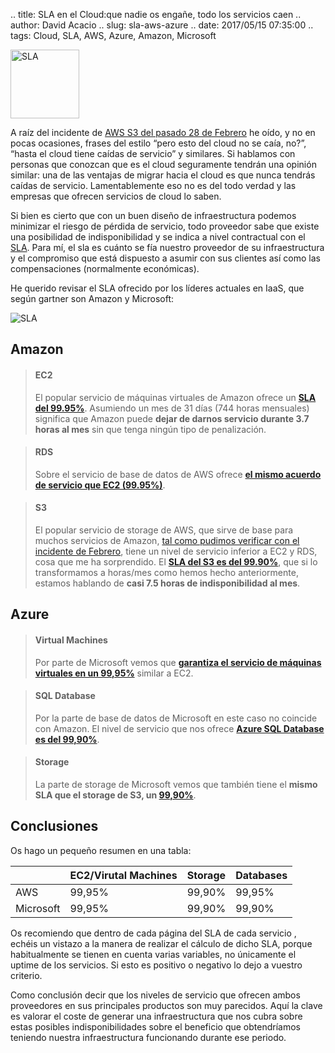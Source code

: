 .. title: SLA en el Cloud:que nadie os engañe, todo los servicios caen
.. author: David Acacio
.. slug: sla-aws-azure
.. date: 2017/05/15 07:35:00
.. tags: Cloud, SLA, AWS, Azure, Amazon, Microsoft

<img src='https://cloud.githubusercontent.com/assets/2761032/25993765/743e78a4-370b-11e7-9d3d-e8321c7d49c9.jpg' alt='SLA' class='align-left' height='110' width='110'/>

A raíz del incidente de [AWS S3 del pasado 28 de Febrero](https://aws.amazon.com/es/message/41926/)  he oído, y no en pocas ocasiones, frases del estilo “pero esto del cloud no se caía, no?”, “hasta el cloud tiene caídas de servicio” y similares. 
Si hablamos con personas que conozcan que es el cloud seguramente tendrán una opinión similar: una de las ventajas de migrar hacia el cloud es que nunca tendrás caídas de servicio. Lamentablemente eso no es del todo verdad y las empresas que ofrecen servicios de cloud lo saben.

<!-- TEASER_END -->

Si bien es cierto que con un buen diseño de infraestructura podemos minimizar el riesgo de pérdida de servicio, todo proveedor sabe que existe una posibilidad de indisponibilidad y se indica a nivel contractual con el [SLA](https://en.wikipedia.org/wiki/Service-level_agreement). Para mí, el sla es cuánto se fía nuestro proveedor de su infraestructura y el compromiso que está dispuesto a asumir con sus clientes así como las compensaciones (normalmente económicas).

He querido revisar el SLA ofrecido por los líderes actuales en IaaS, que según gartner son Amazon y Microsoft:

<img src='https://cloud.githubusercontent.com/assets/2761032/25993764/743c5f88-370b-11e7-9959-272f9beae788.png' alt='SLA' class='align-center'>

## Amazon

>#### EC2
>
>El popular servicio de máquinas virtuales de Amazon ofrece un **[SLA del 99.95%](https://aws.amazon.com/es/ec2/sla/)**. Asumiendo un mes de 31 días (744 horas mensuales) significa que Amazon puede **dejar de darnos servicio durante 3.7 horas al mes** sin que tenga ningún tipo de penalización.

>#### RDS
>
>Sobre el servicio de base de datos de AWS ofrece **[el mismo acuerdo de servicio que EC2 (99.95%)](https://aws.amazon.com/es/rds/sla/)**. 

>#### S3
>
>El popular servicio de storage de AWS, que sirve de base para muchos servicios de Amazon, [tal como pudimos verificar con el incidente de Febrero](https://aws.amazon.com/es/message/41926/), tiene un nivel de servicio inferior a EC2 y RDS, cosa que me ha sorprendido. El **[SLA del S3 es del 99.90%](https://aws.amazon.com/es/s3/sla/)**, que si lo transformamos a horas/mes como hemos hecho anteriormente,  estamos hablando de **casi 7.5 horas de indisponibilidad al mes**. 

## Azure 

>#### Virtual Machines
>
>Por parte de Microsoft vemos que **[garantiza el servicio de máquinas virtuales en un 99,95%](https://azure.microsoft.com/en-us/support/legal/sla/virtual-machines/v1_0/)** similar a EC2.

>#### SQL Database
>
>Por la parte de base de datos de Microsoft en este caso no coincide con Amazon. El nivel de servicio que nos ofrece **[Azure SQL Database es del 99,90%](https://azure.microsoft.com/en-us/support/legal/sla/sql-database/v1_0/)**.

>#### Storage
>
>La parte de storage de Microsoft vemos que también tiene el **mismo SLA que el storage de S3, un [99,90%](https://azure.microsoft.com/en-us/support/legal/sla/storage/v1_0/)**.

## Conclusiones

Os hago un pequeño resumen en una tabla:

|   | EC2/Virutal Machines | Storage | Databases |
|---|---|---|---|
| AWS | 99,95% | 99,90% | 99,95% |
| Microsoft | 99,95% | 99,90% | 99,90% |

Os recomiendo que dentro de cada página del SLA de cada servicio , echéis un vistazo a la manera de realizar el cálculo de dicho SLA, porque habitualmente se tienen en cuenta varias variables, no únicamente el uptime de los servicios. Si esto es positivo o negativo lo dejo a vuestro criterio.

Como conclusión decir que los niveles de servicio que ofrecen ambos proveedores en sus principales productos son muy parecidos. Aquí la clave es valorar el coste de generar una infraestructura que nos cubra sobre estas posibles indisponibilidades sobre el beneficio que obtendríamos teniendo nuestra infraestructura funcionando durante ese periodo. 
